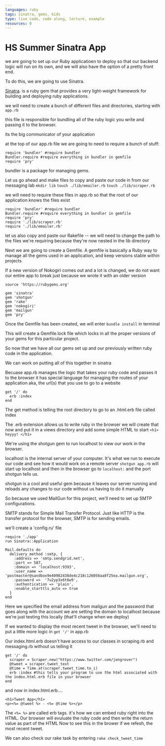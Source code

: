 ```yaml
---
languages: ruby
tags: sinatra, gems, kids
type: live code, code along, lecture, example
resources: 0
---
```


# HS Summer Sinatra App

we are going to set up our Ruby applicatioen to deploy so that our backend logic will run on its own, and we will also have the option of a pretty front end.

To do this, we are going to use Sinatra.

[Sinatra](http://www.sinatrarb.com/). is a ruby gem that provides a very light-weight framework for building and deploying ruby applications. 

we will need to create a bunch of different files and directories, starting with `app.rb`

this file is responsible for bundling all of the ruby logic you write and passing it to the browser.

its the big communicator of your application

at the top of our app.rb file we are going to need to require a bunch of stuff:
```
require 'bundler' #require bundler
Bundler.require #require everything in bundler in gemfile
require 'pry'
```
bundler is a package for managing gems. 

Let us go ahead and make files to copy and paste our code in from our messaging lab
`mkdir lib`
`touch ./lib/emailer.rb` 
`touch ./lib/scraper.rb`

we will need to require these files in app.rb so that the root of our application knows the files exist
```
require 'bundler' #require bundler
Bundler.require #require everything in bundler in gemfile
require 'pry'
require './lib/scraper.rb'
require './lib/emailer.rb'
```
let us also copy and paste our Rakefile -- we will need to change the path to the files we're requiring because they're now nested in the lib directory

Next we are going to create a Gemfile. A gemfile is basically a Ruby way to manage all the gems used in an application, and keep versions stable within projects

If a new version of Nokogiri comes out and a lot is changed, we do not want our entire app to break just because we wrote it with an older version
```
source 'https://rubygems.org'

gem 'sinatra'
gem 'shotgun'
gem 'rake'
gem 'nokogiri'
gem 'mailgun'
gem 'pry'
```
Once the Gemfile has been created, we will enter `bundle install` in terminal

This will create a Gemfile.lock file which locks in all the proper versions of your gems for this particular project.

So now that we have all our gems set up and our previously written ruby code in the application.

We can work on putting all of this together in sinatra

Becuase app.rb manages the logic that takes your ruby code and passes it to the browser it has special language for managing the routes of your application aka, the url(s) that you use to go to a website
```
get '/' do
  erb :index
end
```
The get method is telling the root directory to go to an .html.erb file called index

The .erb extension allows us to write ruby in the browser we will create that now and put it in a views directory and add some simple HTML to start
`<h1> heyyy! </h1>`

We're using the shotgun gem to run localhost to view our work in the browser.

localhost is the internal server of your computer. It's what we run to execute our code and see how it would work on a remote server
`shotgun app.rb` will start up localhost and then in the browser go to `localhost:` and the port shotgun tells us.

shotgun is a cool and useful gem because it leaves our server running and reloads any changes to our code without us having to do it manually

So because we used MailGun for this project, we'll need to set up SMTP configurations.

SMTP stands for Simple Mail Transfer Protocol. Just like HTTP is the transfer protocol for the browser, SMTP is for sending emails.

we'll create a 'config.ru' file
```
require './app'
run Sinatra::Application

Mail.defaults do
  delivery_method :smtp, {
    :address => 'smtp.sendgrid.net',
    :port => 587,
    :domain => 'localhost:9393',
    :user_name => 'postmaster@sandbox9e40982438de4c218c126056aa8f25ea.mailgun.org',
    :password =>  '7u2yp3x6t6w9',
    :authentication => 'plain',
    :enable_starttls_auto => true
  }
end
```
Here we specified the email address from mailgun and the password that goes along with the account we are setting the domain to localhost because we're just testing this locally (that'll change when we deploy)

If we wanted to display the most recent tweet in the browser, we'll need to put a little more logic in `get '/'` in app.rb

Our index.html.erb doesn't have access to our classes in scraping.rb and messaging.rb without us telling it
```
get '/' do
  scraper = Scraper.new("https://www.twitter.com/jongrover")
  @tweet = scraper.tweet_text
  @time = Time.at(scraper.tweet_time.to_i)
  erb :index #this tells your program to use the html associated with the index.html.erb file in your browser
end 
```
and now in index.html.erb....
```
<h1>Tweet App</h1>
<p><%= @tweet %> - <%= @time %></p>
```
The `<%= %>` are called erb tags. it's how we can embed ruby right into the HTML. 
Our browser will evuluate the ruby code and then write the return value as part of the HTML
Now to see this in the brower if we refesh, the most recent tweet.

We can also check our rake task by entering `rake check_tweet_time`